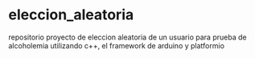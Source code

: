 # eleccion_aleatoria
 repositorio proyecto de eleccion aleatoria de un usuario para prueba de alcoholemia utilizando c++, el framework de arduino y platformio
